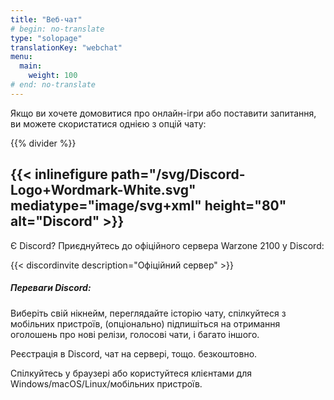 ```yaml
---
title: "Веб-чат"
# begin: no-translate
type: "solopage"
translationKey: "webchat"
menu:
  main:
    weight: 100
# end: no-translate
---
```


Якщо ви хочете домовитися про онлайн-ігри або поставити запитання, ви можете скористатися однією з опцій чату:

{{% divider %}}

## {{< inlinefigure path="/svg/Discord-Logo+Wordmark-White.svg" mediatype="image/svg+xml" height="80" alt="Discord" >}}

Є Discord? Приєднуйтесь до офіційного сервера Warzone 2100 у Discord:

{{< discordinvite description="Офіційний сервер" >}}

##### Переваги Discord:

Виберіть свій нікнейм, переглядайте історію чату, спілкуйтеся з мобільних пристроїв, (опціонально) підпишіться на отримання оголошень про нові релізи, голосові чати, і багато іншого.

Реєстрація в Discord, чат на сервері, тощо. безкоштовно.

Спілкуйтесь у браузері або користуйтеся клієнтами для Windows/macOS/Linux/мобільних пристроїв.
